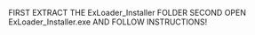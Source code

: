 FIRST EXTRACT THE ExLoader_Installer FOLDER
SECOND OPEN ExLoader_Installer.exe AND FOLLOW INSTRUCTIONS!
